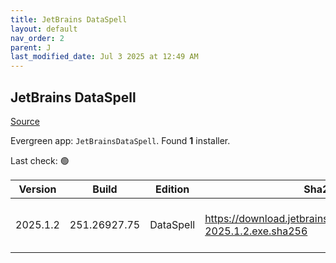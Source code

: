 ```yaml
---
title: JetBrains DataSpell
layout: default
nav_order: 2
parent: J
last_modified_date: Jul 3 2025 at 12:49 AM
---
```


## JetBrains DataSpell

[Source](https://www.jetbrains.com/dataspell)

Evergreen app: `JetBrainsDataSpell`. Found **1** installer.

Last check: 🟢

| Version  | Build        | Edition   | Sha256                                                              | Date     | Size      | Type | URI                                                                                                                          |
| -------- | ------------ | --------- | ------------------------------------------------------------------- | -------- | --------- | ---- | ---------------------------------------------------------------------------------------------------------------------------- |
| 2025.1.2 | 251.26927.75 | DataSpell | https://download.jetbrains.com/python/dataspell-2025.1.2.exe.sha256 | 1/7/2025 | 952979776 | exe  | [https://download.jetbrains.com/python/dataspell-2025.1.2.exe](https://download.jetbrains.com/python/dataspell-2025.1.2.exe) |
